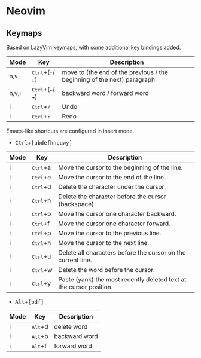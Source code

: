# Neovim

## Keymaps

Based on [LazyVim keymaps](https://www.lazyvim.org/keymaps), with some additional key bindings added.

| Mode  | Key                                         | Description                                                             |
| ----- | ------------------------------------------- | ----------------------------------------------------------------------- |
| n,v   | <kbd>Ctrl</kbd>+(<kbd>↑</kbd>/<kbd>↓</kbd>) | move to (the end of the previous / the beginning of the next) paragraph |
| n,v,i | <kbd>Ctrl</kbd>+(<kbd>←</kbd>/<kbd>→</kbd>) | backward word / forward word                                            |
| i     | <kbd>Ctrl</kbd>+<kbd>/</kbd>                | Undo                                                                    |
| i     | <kbd>Ctrl</kbd>+<kbd>r</kbd>                | Redo                                                                    |

Emacs-like shortcuts are configured in insert mode.

- <kbd>Ctrl</kbd>+<kbd>[abdefhnpuwy]</kbd>

| Mode  | Key                 | Description                                                             |
| ----- | ------------------- | ----------------------------------------------------------------------- |
| i     | <kbd>Ctrl</kbd>+a   | Move the cursor to the beginning of the line.                           |
| i     | <kbd>Ctrl</kbd>+e   | Move the cursor to the end of the line.                                 |
| i     | <kbd>Ctrl</kbd>+d   | Delete the character under the cursor.                                  |
| i     | <kbd>Ctrl</kbd>+h   | Delete the character before the cursor (backspace).                     |
| i     | <kbd>Ctrl</kbd>+b   | Move the cursor one character backward.                                 |
| i     | <kbd>Ctrl</kbd>+f   | Move the cursor one character forward.                                  |
| i     | <kbd>Ctrl</kbd>+p   | Move the cursor to the previous line.                                   |
| i     | <kbd>Ctrl</kbd>+n   | Move the cursor to the next line.                                       |
| i     | <kbd>Ctrl</kbd>+u   | Delete all characters before the cursor on the current line.            |
| i     | <kbd>Ctrl</kbd>+w   | Delete the word before the cursor.                                      |
| i     | <kbd>Ctrl</kbd>+y   | Paste (yank) the most recently deleted text at the cursor position.     |

- <kbd>Alt</kbd>+<kbd>[bdf]</kbd>

| Mode | Key               | Description   |
| ---- | ----------------- | ------------- |
| i    | <kbd>Alt</kbd>+d  | delete word   |
| i    | <kbd>Alt</kbd>+b  | backward word |
| i    | <kbd>Alt</kbd>+f  | forward word  |
